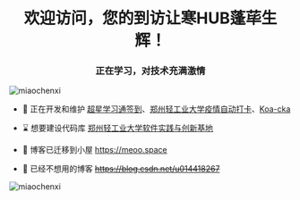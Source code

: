 <h1 align="center">欢迎访问，您的到访让寒HUB蓬荜生辉！</h1>
<h3 align="center">正在学习，对技术充满激情</h3>
<p align="left"> <img src="https://komarev.com/ghpvc/?username=miaochenxi&label=Profile%20views&color=0e75b6&style=flat" alt="miaochenxi" /> </p>

- 🔭 正在开发和维护 [超星学习通签到](https://github.com/miaochenxi/chaoxing-sign-cli)、[郑州轻工业大学疫情自动打卡](https://github.com/miaochenxi/iqgd-autoclockin)、[Koa-cka](https://github.com/miaochenxi/koa-cka)
- ⌛ 想要建设代码库 [郑州轻工业大学软件实践与创新基地](https://github.com/RC-Fishing)

- 📝 博客已迁移到小屋 https://meoo.space
- 📝 已经不想用的博客 ~~https://blog.csdn.net/u014418267~~


<p>&nbsp;<img align="left" src="https://github-readme-stats.vercel.app/api?username=miaochenxi&show_icons=true&count_private=true" alt="miaochenxi" /></p>
